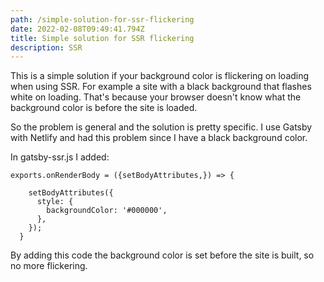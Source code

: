 ```yaml
---
path: /simple-solution-for-ssr-flickering
date: 2022-02-08T09:49:41.794Z
title: Simple solution for SSR flickering
description: SSR
---
```

This is a simple solution if your background color is flickering on loading when using SSR. For example a site with a black background that flashes white on loading. That's because your browser doesn't know what the background color is before the site is loaded.

So the problem is general and the solution is pretty specific. I use Gatsby with Netlify and had this problem since I have a black background color. 

In gatsby-ssr.js I added:

```
exports.onRenderBody = ({setBodyAttributes,}) => {
    
    setBodyAttributes({
      style: {
        backgroundColor: '#000000',
      },
    });
  }
```

By adding this code the background color is set before the site is built, so no more flickering.
